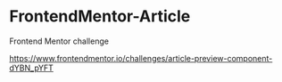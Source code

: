 # FrontendMentor-Article
Frontend Mentor challenge 

https://www.frontendmentor.io/challenges/article-preview-component-dYBN_pYFT
